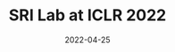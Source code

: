 ---
layout: blogpost
category: meta
subposts: fnf, parade, mnbab, bayesian, smoothens
title: "SRI Lab at ICLR 2022"
blogpost-authors: "Nikola Jovanović, Mislav Balunović"
date: 2022-04-25
thumbnail: _thumbnails/iclr_logo.svg
usemathjax: false
tldr: >
    The Tenth International Conference on Learning Representations (ICLR 2022) will be held virtually from April 25th through 29th. We are thrilled to share that SRI Lab will present five works at the conference, including one spotlight presentation! In this meta post you can find all relevant information about our work, including presentation times, as well as a dedicated blogpost for each work, presenting it in more detail. We look forward to meeting you at ICLR!
excerpt: >
    SRI Lab will present five works at ICLR 2022! In this meta post we aggregate all content related to our ICLR papers, including links to the conference portal and individual blogposts where you can learn more about the topics we currently focus on.

draft: false
tweet-id: 1447996320741007362
---